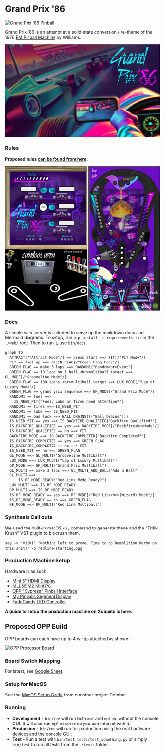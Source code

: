 Grand Prix '86
==============

[![Grand Prix '86 Pinball](https://github.com/deathsave/grand-prix/actions/workflows/python-app.yml/badge.svg)](https://github.com/deathsave/grand-prix/actions/workflows/python-app.yml)

Grand Prix '86 is an attempt at a solid-state conversion / re-theme
of the 1976
[EM Pinball Machine](http://www.ipdb.org/machine.cgi?id=1072)
by Williams.

![Attract Slide](https://raw.githubusercontent.com/deathsave/grand-prix/refs/heads/main/images/preload/splash.jpg)

### Rules

**Proposed rules [can be found from here](https://github.com/deathsave/grand-prix/blob/main/docs/RULES.md).**

![Playfield](https://github.com/deathsave/grand-prix/raw/main/monitor/playfield.jpg)

### Docs

A simple web server is included to serve up the markdown docs and
Mermaid diagrams. To setup, run `pip install -r requirements.txt`
in the `./web/` root. Then to run it, use `bin/docs`.

```mermaid
graph TD
  ATTRACT[/"Attract Mode"/] == press start ==> PIT[/"PIT Mode"/]
  PIT == fuel up ==> GREEN_FLAG[/"Green Flag Mode"/]
  GREEN_FLAG == make 3 laps ==> RANDOM1{"Random<br>Event"}
  GREEN_FLAG == 10 laps on 1 ball,<br>multiball target ==> GL_MODE[/"Grooveline Mode"/]
  GREEN_FLAG == 100 spins,<br>multiball target ==> LUX_MODE[/"Lap of Luxury Mode"/]
  GREEN_FLAG == grand prix sequence ==> GP_MODE[/"Grand Prix Mode"/]
  RANDOM1 == fuel ==>
    IS_NEED_PIT{"Fuel, Lube or Tires need attention?"}
  RANDOM1 == tires ==> IS_NEED_PIT
  RANDOM1 == lube ==> IS_NEED_PIT
  RANDOM1 == bad luck ==> BALL_DRAINS((("Ball Drains")))
  IS_NEED_PIT == yes ==> IS_BACKFIRE_QUALIFIED{"Backfire Qualified?"}
  IS_BACKFIRE_QUALIFIED == yes ==> BACKFIRE_MODE[/"Backfire<br>Mode"/]
  IS_BACKFIRE_QUALIFIED == no ==> PIT
  BACKFIRE_MODE ==> IS_BACKFIRE_COMPLETED{"Backfire Completed?"}
  IS_BACKFIRE_COMPLETED == yes ==> GREEN_FLAG
  IS_BACKFIRE_COMPLETED == no ==> PIT
  IS_NEED_PIT == no ==> GREEN_FLAG
  GL_MODE ==> GL_MULTI("Grooveline Multiball")
  LUX_MODE ==> LUX_MULTI("Lap of Luxury Multiball")
  GP_MODE ==> GP_MULTI("Grand Prix Multiball")
  GL_MULTI == make 3 laps ==> GL_MULTI_ADD_BALL("Add a Ball")
  GL_MULTI ==>
      IS_RF_MODE_READY{"Red Line Mode Ready?"}
  LUX_MULTI ==> IS_RF_MODE_READY
  GP_MULTI ==> IS_RF_MODE_READY
  IS_RF_MODE_READY == yes ==> RF_MODE[/"Red Line<br>(Wizard) Mode"/]
  IS_RF_MODE_READY == no ==> GREEN_FLAG
  RF_MODE ==> RF_MULTI("Red Line Multiball")
```

### Synthesis Call outs

We used the built-in macOS `say` command to generate these and the
"Tritik Krush" VST plugin to bit-crush them.

`say -v "Vicki" "Nothing left to prove. Time to go Demolition Derby on this shit!" -o redline-starting.ogg`

### Production Machine Setup

Hardware is as such:

- [Mini 5" HDMI Display](https://www.amazon.com/dp/B0CP3DH3LN)
- [MLLSE M2 Mini PC](https://www.newegg.com/mllse-m2/p/2SW-00A4-00007)
- [OPP "Cypress" Pinball Interface](https://pinballmakers.com/wiki/index.php?title=OPP-Cypress)
- [My Pinballs Segment Display](https://missionpinball.org/latest/hardware/mypinballs/wiring/)
- [FadeCandy LED Controller](https://www.adafruit.com/product/1689)

**A guide to setup the [production machine on Xubuntu is here](https://github.com/deathsave/grand-prix/blob/main/docs/XUBUNTU.md).**

Proposed OPP Build
------------------

OPP boards can each have up to 4 wings attached as shown:

![OPP Processor Board](http://pinballmakers.com/wiki/images/f/f1/Opp-processor.png)

### Board Switch Mapping

For latest, see
[Google Sheet](https://docs.google.com/spreadsheets/d/1fP1gkxzNxdvTTTq80cS0wRv1wayha4IzK5jE9S3geUE/edit?usp=sharing).

### Setup for MacOS

See the [MacOS Setup Guide](https://github.com/deathsave/combat/blob/main/README.md#installing-mpf)
from our other project Combat.

### Running

- **Development** - `bin/dev` will run both `mpf` and `mpf-mc`
  without the console GUI. It will also run `mpf monitor` so you can
  interact with it.
- **Production** - `bin/run` will run for production using the real
  hardware devices and the console GUI.
- **Test** - Run a test with `bin/test tests/test_something.py` or
  simply `bin/test` to run all tests from the `./tests` folder.
